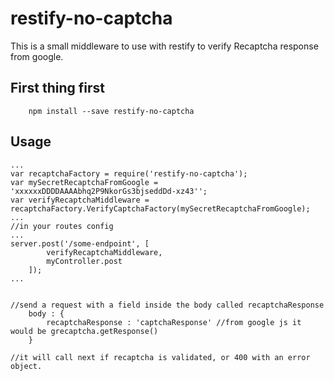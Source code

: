# restify-no-captcha

This is a small middleware to use with restify to verify Recaptcha response from google.

## First thing first

```
    npm install --save restify-no-captcha
```

## Usage

```
...
var recaptchaFactory = require('restify-no-captcha');
var mySecretRecaptchaFromGoogle = 'xxxxxxDDDDAAAAbhq2P9NkorGs3bjseddDd-xz43'';
var verifyRecaptchaMiddleware = recaptchaFactory.VerifyCaptchaFactory(mySecretRecaptchaFromGoogle);
...
//in your routes config
...
server.post('/some-endpoint', [
        verifyRecaptchaMiddleware,
        myController.post
    ]);
...


//send a request with a field inside the body called recaptchaResponse
    body : {
        recaptchaResponse : 'captchaResponse' //from google js it would be grecaptcha.getResponse()
    }

//it will call next if recaptcha is validated, or 400 with an error object.
```
